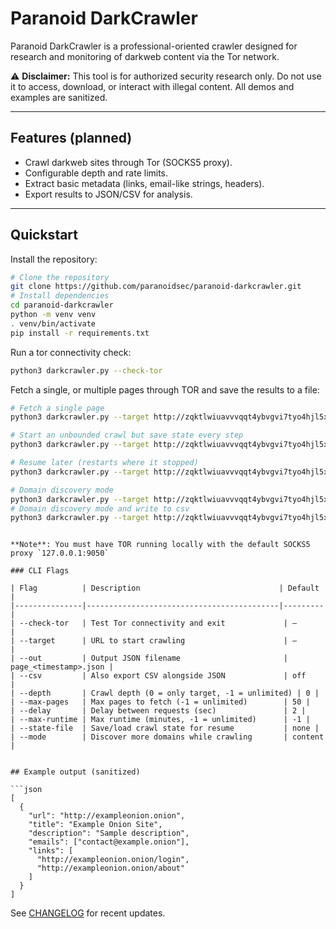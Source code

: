 # Paranoid DarkCrawler

Paranoid DarkCrawler is a professional-oriented crawler designed for research and monitoring of darkweb content via the Tor network.

⚠️ **Disclaimer:** This tool is for authorized security research only.
Do not use it to access, download, or interact with illegal content.
All demos and examples are sanitized.

---

## Features (planned)

- Crawl darkweb sites through Tor (SOCKS5 proxy).
- Configurable depth and rate limits.
- Extract basic metadata (links, email-like strings, headers).
- Export results to JSON/CSV for analysis.

---

## Quickstart

Install the repository:

```bash
# Clone the repository
git clone https://github.com/paranoidsec/paranoid-darkcrawler.git
# Install dependencies
cd paranoid-darkcrawler
python -m venv venv
. venv/bin/activate
pip install -r requirements.txt
```

Run a tor connectivity check:

```bash
python3 darkcrawler.py --check-tor
```

Fetch a single, or multiple pages through TOR and save the results to a file:

```bash
# Fetch a single page
python3 darkcrawler.py --target http://zqktlwiuavvvqqt4ybvgvi7tyo4hjl5xgfuvpdf6otjiycgwqbym2qad.onion/ --out results.json --csv

# Start an unbounded crawl but save state every step
python3 darkcrawler.py --target http://zqktlwiuavvvqqt4ybvgvi7tyo4hjl5xgfuvpdf6otjiycgwqbym2qad.onion --depth -1 --max-pages -1 --delay 3 --state-file state.json

# Resume later (restarts where it stopped)
python3 darkcrawler.py --target http://zqktlwiuavvvqqt4ybvgvi7tyo4hjl5xgfuvpdf6otjiycgwqbym2qad.onion --depth -1 --max-pages -1 --delay 3 --state-file state.json

# Domain discovery mode
python3 darkcrawler.py --target http://zqktlwiuavvvqqt4ybvgvi7tyo4hjl5xgfuvpdf6otjiycgwqbym2qad.onion --mode domains
# Domain discovery mode and write to csv
python3 darkcrawler.py --target http://zqktlwiuavvvqqt4ybvgvi7tyo4hjl5xgfuvpdf6otjiycgwqbym2qad.onion --mode domains --csv
```

```

**Note**: You must have TOR running locally with the default SOCKS5 proxy `127.0.0.1:9050`

### CLI Flags

| Flag          | Description                               | Default |
|---------------|-------------------------------------------|---------|
| --check-tor   | Test Tor connectivity and exit             | —       |
| --target      | URL to start crawling                      | —       |
| --out         | Output JSON filename                       | page_<timestamp>.json |
| --csv         | Also export CSV alongside JSON             | off     |
| --depth       | Crawl depth (0 = only target, -1 = unlimited) | 0 |
| --max-pages   | Max pages to fetch (-1 = unlimited)        | 50 |
| --delay       | Delay between requests (sec)               | 2 |
| --max-runtime | Max runtime (minutes, -1 = unlimited)      | -1 |
| --state-file  | Save/load crawl state for resume           | none |
| --mode        | Discover more domains while crawling       | content |


## Example output (sanitized)

```json
[
  {
    "url": "http://exampleonion.onion",
    "title": "Example Onion Site",
    "description": "Sample description",
    "emails": ["contact@example.onion"],
    "links": [
      "http://exampleonion.onion/login",
      "http://exampleonion.onion/about"
    ]
  }
]
```

See [CHANGELOG](CHANGELOG.md) for recent updates.
